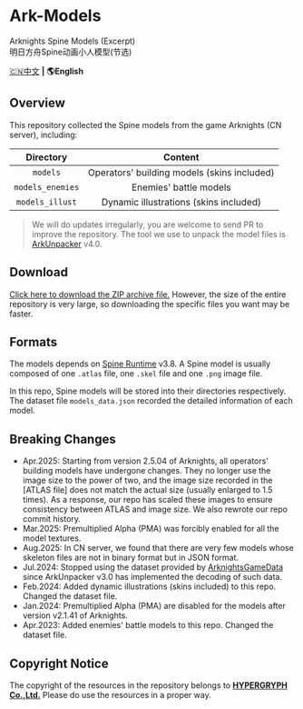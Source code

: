 Ark-Models
==========
Arknights Spine Models (Excerpt)  
明日方舟Spine动画小人模型(节选)

[🇨🇳中文](README.md) **|** **🌎English**

## Overview

This repository collected the Spine models from the game Arknights (CN server), including:

| Directory        | Content          |
| :--------------: | :--------------: |
| `models`         | Operators' building models (skins included) |
| `models_enemies` | Enemies' battle models |
| `models_illust`  | Dynamic illustrations (skins included) |

> We will do updates irregularly, you are welcome to send PR to improve the repository. The tool we use to unpack the model files is [ArkUnpacker](https://github.com/isHarryh/Ark-Unpacker) v4.0.

## Download

[Click here to download the ZIP archive file.](https://github.com/isHarryh/Ark-Models/archive/refs/heads/main.zip) However, the size of the entire repository is very large, so downloading the specific files you want may be faster.

## Formats

The models depends on [Spine Runtime](https://github.com/EsotericSoftware/spine-runtimes) v3.8. A Spine model is usually composed of one `.atlas` file, one `.skel` file and one `.png` image file.

In this repo, Spine models will be stored into their directories respectively.
The dataset file `models_data.json` recorded the detailed information of each model.

## Breaking Changes

- Apr.2025: Starting from version 2.5.04 of Arknights, all operators' building models have undergone changes. They no longer use the image size to the power of two, and the image size recorded in the [ATLAS file] does not match the actual size (usually enlarged to 1.5 times). As a response, our repo has scaled these images to ensure consistency between ATLAS and image size. We also rewrote our repo commit history.
- Mar.2025: Premultiplied Alpha (PMA) was forcibly enabled for all the model textures.
- Aug.2025: In CN server, we found that there are very few models whose skeleton files are not in binary format but in JSON format.
- Jul.2024: Stopped using the dataset provided by [ArknightsGameData](https://github.com/Kengxxiao/ArknightsGameData) since ArkUnpacker v3.0 has implemented the decoding of such data.
- Feb.2024: Added dynamic illustrations (skins included) to this repo. Changed the dataset file.
- Jan.2024: Premultiplied Alpha (PMA) are disabled for the models after version v2.1.41 of Arknights.
- Apr.2023: Added enemies' battle models to this repo. Changed the dataset file.

## Copyright Notice

The copyright of the resources in the repository belongs to [**HYPERGRYPH Co.,Ltd.**](https://www.hypergryph.com) Please do use the resources in a proper way.
